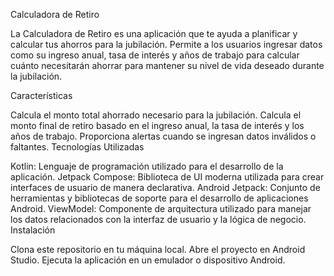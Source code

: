 Calculadora de Retiro

La Calculadora de Retiro es una aplicación que te ayuda a planificar y calcular tus ahorros para la jubilación. Permite a los usuarios ingresar datos como su ingreso anual, tasa de interés y años de trabajo para calcular cuánto necesitarán ahorrar para mantener su nivel de vida deseado durante la jubilación.

Características

Calcula el monto total ahorrado necesario para la jubilación.
Calcula el monto final de retiro basado en el ingreso anual, la tasa de interés y los años de trabajo.
Proporciona alertas cuando se ingresan datos inválidos o faltantes.
Tecnologías Utilizadas

Kotlin: Lenguaje de programación utilizado para el desarrollo de la aplicación.
Jetpack Compose: Biblioteca de UI moderna utilizada para crear interfaces de usuario de manera declarativa.
Android Jetpack: Conjunto de herramientas y bibliotecas de soporte para el desarrollo de aplicaciones Android.
ViewModel: Componente de arquitectura utilizado para manejar los datos relacionados con la interfaz de usuario y la lógica de negocio.
Instalación

Clona este repositorio en tu máquina local.
Abre el proyecto en Android Studio.
Ejecuta la aplicación en un emulador o dispositivo Android.
